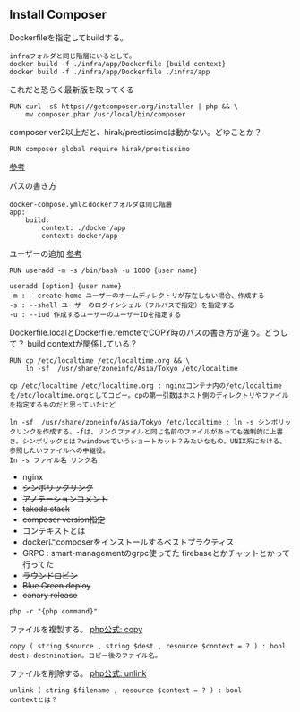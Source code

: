 ## Install Composer


Dockerfileを指定してbuildする。
```
infraフォルダと同じ階層にいるとして。
docker build -f ./infra/app/Dockerfile {build context}
docker build -f ./infra/app/Dockerfile ./infra/app
```

これだと恐らく最新版を取ってくる
```
RUN curl -sS https://getcomposer.org/installer | php && \
    mv composer.phar /usr/local/bin/composer
```
composer ver2以上だと、hirak/prestissimoは動かない。どゆことか？
```
RUN composer global require hirak/prestissimo
```
[参考](https://qiita.com/lighthawk/items/dc9ba08206b02ffca8a0)


パスの書き方
```
docker-compose.ymlとdockerフォルダは同じ階層
app:
    build:
        context: ./docker/app
        context: docker/app
```

ユーザーの追加 [参考](https://www.atmarkit.co.jp/ait/articles/1811/02/news035.html)
```
RUN useradd -m -s /bin/bash -u 1000 {user name}

useradd [option] {user name}
-m : --create-home ユーザーのホームディレクトリが存在しない場合、作成する
-s : --shell ユーザーのログインシェル（フルパスで指定）を指定する
-u : --iud 作成するユーザーのユーザーIDを指定する
```

Dockerfile.localとDockerfile.remoteでCOPY時のパスの書き方が違う。どうして？
build contextが関係している？

```
RUN cp /etc/localtime /etc/localtime.org && \
    ln -sf  /usr/share/zoneinfo/Asia/Tokyo /etc/localtime

cp /etc/localtime /etc/localtime.org : nginxコンテナ内の/etc/localtimeを/etc/localtime.orgとしてコピー。cpの第一引数はホスト側のディレクトリやファイルを指定するものだと思っていたけど

ln -sf  /usr/share/zoneinfo/Asia/Tokyo /etc/localtime : ln -s シンボリックリンクを作成する。-fは、リンクファイルと同じ名前のファイルがあっても強制的に上書き。シンボリックとは？windowsでいうショートカット？みたいなもの。UNIX系における、参照したいファイルへの中継役。
In -s ファイル名 リンク名
```

 - nginx
 - ~~シンボリックリンク~~
 - ~~アノテーションコメント~~
 - ~~takeda stack~~
 - ~~composer version指定~~
 - コンテキストとは
 - dockerにcomposerをインストールするベストプラクティス
 - GRPC : smart-managementのgrpc使ってた firebaseとかチャットとかって行ってた
 - ~~ラウンドロビン~~
 - ~~Blue Green deploy~~
 - ~~canary release~~

```
php -r "{php command}"
```
ファイルを複製する。 [php公式: copy](https://www.php.net/manual/ja/function.copy.php)
```
copy ( string $source , string $dest , resource $context = ? ) : bool
dest: destnination。コピー後のファイル名。
```

ファイルを削除する。 [php公式: unlink](https://www.php.net/manual/ja/function.unlink.php)
```
unlink ( string $filename , resource $context = ? ) : bool
contextとは？
```
